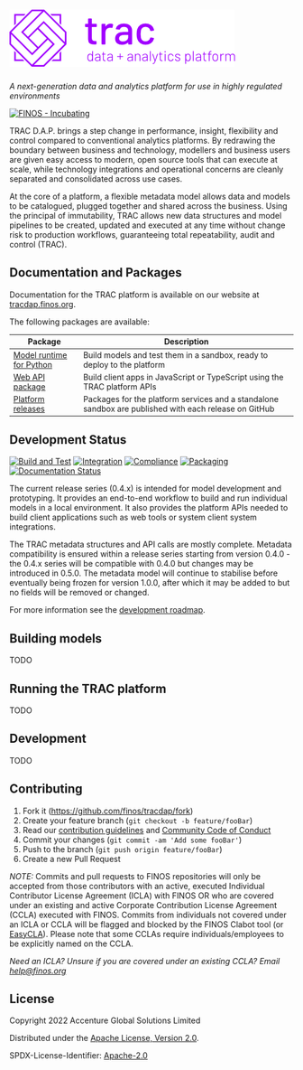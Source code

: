 # ![TRAC Data & Analytics Platform](doc/_images/tracdap_horizontal_400.png)

*A next-generation data and analytics platform for use in highly regulated environments*

[![FINOS - Incubating](https://cdn.jsdelivr.net/gh/finos/contrib-toolbox@master/images/badge-incubating.svg)](https://finosfoundation.atlassian.net/wiki/display/FINOS/Incubating)

TRAC D.A.P. brings a step change in performance, insight, flexibility and control 
compared to conventional analytics platforms. By redrawing the boundary
between business and technology, modellers and business users are given easy
access to modern, open source tools that can execute at scale, while technology
integrations and operational concerns are cleanly separated and consolidated
across use cases.

At the core of a platform, a flexible metadata model allows data and models to
be catalogued, plugged together and shared across the business. Using the
principal of immutability, TRAC allows new data structures and model pipelines
to be created, updated and executed at any time without change risk to production
workflows, guaranteeing total repeatability, audit and control (TRAC).


## Documentation and Packages

Documentation for the TRAC platform is available on our website at
[tracdap.finos.org](https://tracdap.finos.org).

The following packages are available:

| Package                                                                  | Description                                                                                           |
|--------------------------------------------------------------------------|-------------------------------------------------------------------------------------------------------|
| [Model runtime for Python](https://pypi.org/project/tracdap-runtime/)    | Build models and test them in a sandbox, ready to deploy to the platform                              |
| [Web API package](https://www.npmjs.com/package/@finos/tracdap-web-api)  | Build client apps in JavaScript or TypeScript using the TRAC platform APIs                            |
| [Platform releases](https://github.com/finos/tracdap/releases)           | Packages for the platform services and a standalone sandbox are published with each release on GitHub |


## Development Status

[![Build and Test](https://github.com/finos/tracdap/actions/workflows/build.yml/badge.svg)](
https://github.com/finos/tracdap/actions/workflows/build.yml)
[![Integration](https://github.com/finos/tracdap/actions/workflows/integration.yml/badge.svg)](
https://github.com/finos/tracdap/actions/workflows/integration.yml)
[![Compliance](https://github.com/finos/tracdap/actions/workflows/compliance.yml/badge.svg)](
https://github.com/finos/tracdap/actions/workflows/compliance.yml)
[![Packaging](https://github.com/finos/tracdap/actions/workflows/packaging.yml/badge.svg)](
https://github.com/finos/tracdap/actions/workflows/packaging.yml)
[![Documentation Status](https://readthedocs.org/projects/tracdap/badge/?version=stable)](
https://tracdap.finos.org/en/stable/?badge=stable)


The current release series (0.4.x) is intended for model development and prototyping.
It provides an end-to-end workflow to build and run individual models in a local
environment. It also provides the platform APIs needed to build client applications
such as web tools or system client system integrations.

The TRAC metadata structures and API calls are mostly complete. Metadata compatibility
is ensured within a release series starting from version 0.4.0 - the 0.4.x series
will be compatible with 0.4.0 but changes may be introduced in 0.5.0. The metadata
model will continue to stabilise before eventually being frozen for version 1.0.0,
after which it may be added to but no fields will be removed or changed.

For more information see the
[development roadmap](https://github.com/finos/tracdap/wiki/Development-Roadmap).

## Building models

TODO

## Running the TRAC platform

TODO

## Development

TODO

## Contributing

1. Fork it (<https://github.com/finos/tracdap/fork>)
2. Create your feature branch (`git checkout -b feature/fooBar`)
3. Read our [contribution guidelines](./CONTRIBUTING.md) and [Community Code of Conduct](https://www.finos.org/code-of-conduct)
4. Commit your changes (`git commit -am 'Add some fooBar'`)
5. Push to the branch (`git push origin feature/fooBar`)
6. Create a new Pull Request

_NOTE:_ Commits and pull requests to FINOS repositories will only be accepted from those contributors with an active, executed Individual Contributor License Agreement (ICLA) with FINOS OR who are covered under an existing and active Corporate Contribution License Agreement (CCLA) executed with FINOS. Commits from individuals not covered under an ICLA or CCLA will be flagged and blocked by the FINOS Clabot tool (or [EasyCLA](https://community.finos.org/docs/governance/Software-Projects/easycla)). Please note that some CCLAs require individuals/employees to be explicitly named on the CCLA.

*Need an ICLA? Unsure if you are covered under an existing CCLA? Email [help@finos.org](mailto:help@finos.org)*

## License

Copyright 2022 Accenture Global Solutions Limited

Distributed under the [Apache License, Version 2.0](http://www.apache.org/licenses/LICENSE-2.0).

SPDX-License-Identifier: [Apache-2.0](https://spdx.org/licenses/Apache-2.0)
